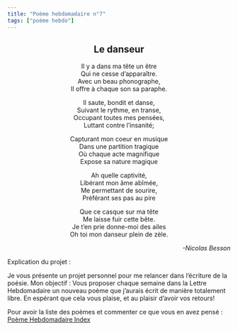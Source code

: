 ```yaml
---
title: "Poème hebdomadaire n°7"
tags: ["poème hebdo"]
---
```


<center><h2>Le danseur</h2></center>

<p style="text-align:center">
Il y a dans ma tête un être<br />
Qui ne cesse d’apparaître.<br />
Avec un beau phonographe,<br />
Il offre à chaque son sa paraphe.
</p>

<p style="text-align:center">
Il saute, bondit et danse,<br />
Suivant le rythme, en transe,<br />
Occupant toutes mes pensées,<br />
Luttant contre l’insanité;
</p>

<p style="text-align:center">
Capturant mon coeur en musique<br />
Dans une partition tragique<br />
Où chaque acte magnifique<br />
Expose sa nature magique
</p>

<p style="text-align:center">
Ah quelle captivité,<br />
Libérant mon âme abîmée,<br />
Me permettant de sourire,<br />
Préférant ses pas au pire
</p>

<p style="text-align:center">
Que ce casque sur ma tête<br />
Me laisse fuir cette bête.<br />
Je t’en prie donne-moi des ailes<br />
Oh toi mon danseur plein de zèle.
</p>


<p style="text-align:right"> <i>
-Nicolas Besson
</i></p>

Explication du projet :

Je vous présente un projet personnel pour me relancer dans l’écriture de la poésie. Mon objectif : Vous proposer chaque semaine dans la Lettre Hebdomadaire un nouveau poème que j’aurais écrit de manière totalement libre. En espérant que cela vous plaise, et au plaisir d’avoir vos retours!

Pour avoir la liste des poèmes et commenter ce que vous en avez pensé : [Poème Hebdomadaire Index](https://docs.google.com/document/d/1rM9dQqUkaGotCs5Cl8UE62SMRWJax6hY13k1hmKE0wg/edit?usp=sharing)